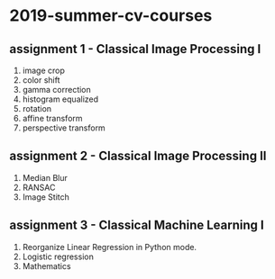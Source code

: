 # 2019-summer-cv-courses

## assignment 1 - Classical Image Processing I
1. image crop
2. color shift
3. gamma correction
4. histogram equalized
5. rotation
6. affine transform
7. perspective transform

## assignment 2 - Classical Image Processing II
1. Median Blur
2. RANSAC 
3. Image Stitch

## assignment 3 - Classical Machine Learning I
1. Reorganize Linear Regression in Python mode.
2. Logistic regression
3. Mathematics